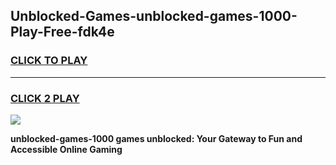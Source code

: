 
## Unblocked-Games-unblocked-games-1000-Play-Free-fdk4e
<h3>
<a href="https://premium76.site?title=unblocked-games-1000&ref=19M">CLICK TO PLAY</a></h3>
<hr>

<h3>
<a href="https://premium76.site?title=unblocked-games-1000&ref=19M">CLICK 2 PLAY</a>
  
</h3>

<a href="https://premium76.site?title=unblocked-games-1000&ref=19M"><img src="https://clearcache.store/games.png"></a>


**unblocked-games-1000 games unblocked: Your Gateway to Fun and Accessible Online Gaming**
